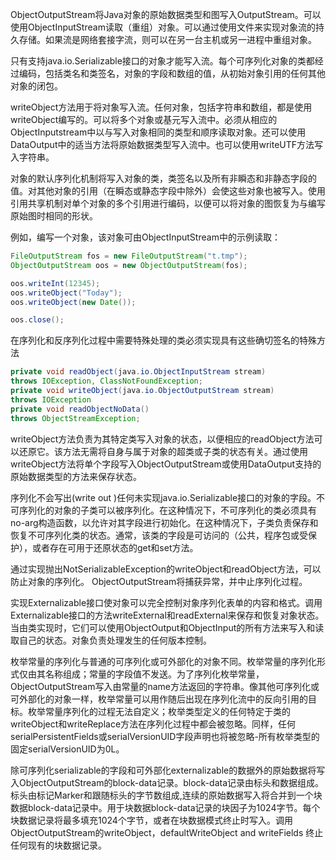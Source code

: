ObjectOutputStream将Java对象的原始数据类型和图写入OutputStream。可以使用ObjectInputStream读取（重组）对象。可以通过使用文件来实现对象流的持久存储。如果流是网络套接字流，则可以在另一台主机或另一进程中重组对象。

只有支持java.io.Serializable接口的对象才能写入流。每个可序列化对象的类都经过编码，包括类名和类签名，对象的字段和数组的值，从初始对象引用的任何其他对象的闭包。

writeObject方法用于将对象写入流。任何对象，包括字符串和数组，都是使用writeObject编写的。可以将多个对象或基元写入流中。必须从相应的ObjectInputstream中以与写入对象相同的类型和顺序读取对象。还可以使用DataOutput中的适当方法将原始数据类型写入流中。也可以使用writeUTF方法写入字符串。

对象的默认序列化机制将写入对象的类，类签名以及所有非瞬态和非静态字段的值。对其他对象的引用（在瞬态或静态字段中除外）会使这些对象也被写入。使用引用共享机制对单个对象的多个引用进行编码，以便可以将对象的图恢复为与编写原始图时相同的形状。

例如，编写一个对象，该对象可由ObjectInputStream中的示例读取：
```java
FileOutputStream fos = new FileOutputStream("t.tmp");
ObjectOutputStream oos = new ObjectOutputStream(fos);

oos.writeInt(12345);
oos.writeObject("Today");
oos.writeObject(new Date());

oos.close();
```

在序列化和反序列化过程中需要特殊处理的类必须实现具有这些确切签名的特殊方法

```java
private void readObject(java.io.ObjectInputStream stream)
throws IOException, ClassNotFoundException;
private void writeObject(java.io.ObjectOutputStream stream)
throws IOException
private void readObjectNoData()
throws ObjectStreamException;
```

writeObject方法负责为其特定类写入对象的状态，以便相应的readObject方法可以还原它。该方法无需将自身与属于对象的超类或子类的状态有关。通过使用writeObject方法将单个字段写入ObjectOutputStream或使用DataOutput支持的原始数据类型的方法来保存状态。

序列化不会写出(write out )任何未实现java.io.Serializable接口的对象的字段。不可序列化的对象的子类可以被序列化。在这种情况下，不可序列化的类必须具有no-arg构造函数，以允许对其字段进行初始化。在这种情况下，子类负责保存和恢复不可序列化类的状态。通常，该类的字段是可访问的（公共，程序包或受保护），或者存在可用于还原状态的get和set方法。

通过实现抛出NotSerializableException的writeObject和readObject方法，可以防止对象的序列化。 ObjectOutputStream将捕获异常，并中止序列化过程。

实现Externalizable接口使对象可以完全控制对象序列化表单的内容和格式。调用Externalizable接口的方法writeExternal和readExternal来保存和恢复对象状态。当由类实现时，它们可以使用ObjectOutput和ObjectInput的所有方法来写入和读取自己的状态。对象负责处理发生的任何版本控制。

枚举常量的序列化与普通的可序列化或可外部化的对象不同。枚举常量的序列化形式仅由其名称组成；常量的字段值不发送。为了序列化枚举常量，ObjectOutputStream写入由常量的name方法返回的字符串。像其他可序列化或可外部化的对象一样，枚举常量可以用作随后出现在序列化流中的反向引用的目标。枚举常量序列化的过程无法自定义；枚举类型定义的任何特定于类的writeObject和writeReplace方法在序列化过程中都会被忽略。同样，任何serialPersistentFields或serialVersionUID字段声明也将被忽略-所有枚举类型的固定serialVersionUID为0L。

除可序列化serializable的字段和可外部化externalizable的数据外的原始数据将写入ObjectOutputStream的block-data记录。block-data记录由标头和数据组成。标头由标记Marker和跟随标头的字节数组成,连续的原始数据写入将合并到一个块数据block-data记录中。用于块数据block-data记录的块因子为1024字节。每个块数据记录将最多填充1024个字节，或者在块数据模式终止时写入。调用ObjectOutputStream的writeObject，defaultWriteObject and writeFields 终止任何现有的块数据记录。